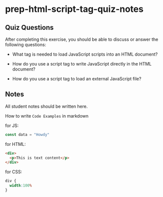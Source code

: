 # prep-html-script-tag-quiz-notes

## Quiz Questions

After completing this exercise, you should be able to discuss or answer the following questions:

- What tag is needed to load JavaScript scripts into an HTML document?

- How do you use a script tag to write JavaScript directly in the HTML document?

- How do you use a script tag to load an external JavaScript file?

## Notes

All student notes should be written here.


How to write `Code Examples` in markdown

for JS:
```javascript
const data = "Howdy"
```

for HTML:
```html
<div>
  <p>This is text content</p>
</div>
```

for CSS:
```css
div {
  width:100%
}
```
